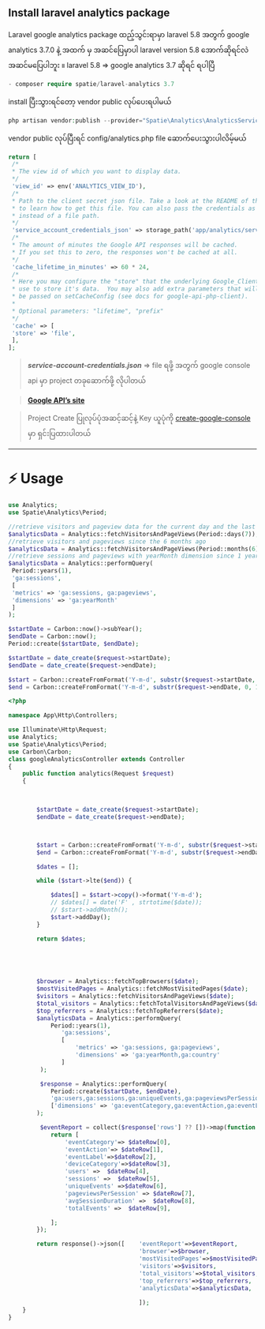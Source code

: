 ## **Install laravel analytics package**
Laravel google analytics package ထည့်သွင်းရာမှာ laravel 5.8 အတွက် google analytics 3.7.0 နဲ့ အထက် မှ အဆင်ပြေမှာပါ 
laravel version 5.8 အောက်ဆိုရင်လဲ အဆင်မပြေပါဘူး ။ laravel 5.8 => google analytics 3.7 ဆိုရင် ရပါပြီ
```php
- composer require spatie/laravel-analytics 3.7
```
install ပြီးသွားရင်တော့ vendor public လုပ်ပေးရပါမယ်
```php
php artisan vendor:publish --provider="Spatie\Analytics\AnalyticsServiceProvider"
```
vendor public လုပ်ပြီးရင် config/analytics.php file ဆောက်ပေးသွားပါလိမ့်မယ်
```php
return [
 /*
 * The view id of which you want to display data.
 */
 'view_id' => env('ANALYTICS_VIEW_ID'),
 /*
 * Path to the client secret json file. Take a look at the README of this package
 * to learn how to get this file. You can also pass the credentials as an array 
 * instead of a file path.
 */
 'service_account_credentials_json' => storage_path('app/analytics/service-account-credentials.json'),
 /*
 * The amount of minutes the Google API responses will be cached.
 * If you set this to zero, the responses won't be cached at all.
 */
 'cache_lifetime_in_minutes' => 60 * 24,
 /*
 * Here you may configure the "store" that the underlying Google_Client will
 * use to store it's data.  You may also add extra parameters that will
 * be passed on setCacheConfig (see docs for google-api-php-client).
 *
 * Optional parameters: "lifetime", "prefix"
 */
 'cache' => [
 'store' => 'file',
 ],
];
```

>***service-account-credentials.json*** =>  file ရဖို့ အတွက် google console api မှာ project တခုဆောက်ဖို့ လိုပါတယ် 

 > **[Google API’s site](https://console.developers.google.com/apis/)** <br>
 
 > Project Create ပြုလုပ်ပုံအဆင့်ဆင့်နဲ့ Key ယူပုံကို [create-google-console](google-console.md) မှာ ရှင်းပြထားပါတယ်
 
 ------------------------------------------------



:zap: Usage 
=======================
```php
use Analytics;
use Spatie\Analytics\Period;

//retrieve visitors and pageview data for the current day and the last seven days
$analyticsData = Analytics::fetchVisitorsAndPageViews(Period::days(7));
//retrieve visitors and pageviews since the 6 months ago
$analyticsData = Analytics::fetchVisitorsAndPageViews(Period::months(6));
//retrieve sessions and pageviews with yearMonth dimension since 1 year ago 
$analyticsData = Analytics::performQuery(
 Period::years(1),
 'ga:sessions',
 [
 'metrics' => 'ga:sessions, ga:pageviews',
 'dimensions' => 'ga:yearMonth'
 ]
);
```

```php
$startDate = Carbon::now()->subYear();
$endDate = Carbon::now();
Period::create($startDate, $endDate);
```

```php
$startDate = date_create($request->startDate);
$endDate = date_create($request->endDate);
```

```php
$start = Carbon::createFromFormat('Y-m-d', substr($request->startDate, 0, 10));
$end = Carbon::createFromFormat('Y-m-d', substr($request->endDate, 0, 10));
```


```php
<?php

namespace App\Http\Controllers;

use Illuminate\Http\Request;
use Analytics;
use Spatie\Analytics\Period;
use Carbon\Carbon;
class googleAnalyticsController extends Controller
{
    public function analytics(Request $request)
    {


        
        $startDate = date_create($request->startDate);
        $endDate = date_create($request->endDate);



        $start = Carbon::createFromFormat('Y-m-d', substr($request->startDate, 0, 10));
        $end = Carbon::createFromFormat('Y-m-d', substr($request->endDate, 0, 10));

        $dates = [];

        while ($start->lte($end)) {

            $dates[] = $start->copy()->format('Y-m-d');
            // $dates[] = date('F' , strtotime($date));
            // $start->addMonth();
            $start->addDay();
        }

        return $dates;
    
       



        $browser = Analytics::fetchTopBrowsers($date);
        $mostVisitedPages = Analytics::fetchMostVisitedPages($date);
        $visitors = Analytics::fetchVisitorsAndPageViews($date);
        $total_visitors = Analytics::fetchTotalVisitorsAndPageViews($date);
        $top_referrers = Analytics::fetchTopReferrers($date);
        $analyticsData = Analytics::performQuery(
            Period::years(1),
               'ga:sessions',
               [
                   'metrics' => 'ga:sessions, ga:pageviews',
                   'dimensions' => 'ga:yearMonth,ga:country'
               ]
         );

         $response = Analytics::performQuery(
            Period::create($startDate, $endDate),
            'ga:users,ga:sessions,ga:uniqueEvents,ga:pageviewsPerSession,ga:avgSessionDuration,ga:totalEvents',
            ['dimensions' => 'ga:eventCategory,ga:eventAction,ga:eventLabel,ga:deviceCategory']
        );

         $eventReport = collect($response['rows'] ?? [])->map(function (array $dateRow) {
            return [
                'eventCategory'=> $dateRow[0],
                'eventAction'=> $dateRow[1],
                'eventLabel'=>$dateRow[2],
                'deviceCategory'=>$dateRow[3],
                'users' =>  $dateRow[4],
                'sessions' =>  $dateRow[5],
                'uniqueEvents' =>$dateRow[6],
                'pageviewsPerSession' => $dateRow[7],
                'avgSessionDuration' =>  $dateRow[8],
                'totalEvents' =>  $dateRow[9],

            ];
        });

        return response()->json([    'eventReport'=>$eventReport,
                                     'browser'=>$browser,
                                     'mostVisitedPages'=>$mostVisitedPages,
                                     'visitors'=>$visitors,
                                     'total_visitors'=>$total_visitors,
                                     'top_referrers'=>$top_referrers,
                                     'analyticsData'=>$analyticsData,
                                     
                                     ]);
    }
}

```
<!--stackedit_data:
eyJoaXN0b3J5IjpbLTQ3MjQ1Mzc3MCwtNTUzNjYyODcxLC0xMz
g4ODYwNTc1LC0xNzQ4MzM2MDA2LC0yOTQwMzgzMzIsNzgzMzU4
MjQ0LDc4MzM1ODI0NCwtMjQ5NTA1NjQ4LDIwMTQzMjU0ODUsMT
A5ODY1MTg1MSwtNzUzMTIxOTA0LC02MjY5NTE0MTUsLTE0ODgx
MjkyMzQsNTA4NjQ5OTcxLC0yMDE0Njg5MjI0LC01NTMzMjM1Mj
hdfQ==
-->